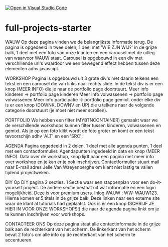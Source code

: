 [![Open in Visual Studio Code](https://classroom.github.com/assets/open-in-vscode-f059dc9a6f8d3a56e377f745f24479a46679e63a5d9fe6f495e02850cd0d8118.svg)](https://classroom.github.com/online_ide?assignment_repo_id=6724726&assignment_repo_type=AssignmentRepo)
# full-projects-starter

WAUW
Op deze pagina vinden we de belangrijkste informatie terug. De pagina is opgedeeld in twee delen, 1 deel met 'WIE ZJN WIJ?' in de grijze balk, 1 deel met een foto van onze klanten en een carousel met de uitleg van waarvoor WAUW staat.
Carousel is opgebouwd in een div met verschillende url's waardoor we een bewegend effect hebben tussen deze elementen adhv javascipt.

WORKSHOP
Pagina is opgebouwd uit 3 grote div's met daarin telkens een tekst en een carousel die van links naar rechts slide.
In de tekst div is er een knop (MEER INFO) die je naar de portfolio page doorstuurt. 
Meer info kinderen -> portfolio page kinderen 
Meer info volwassenen -> portfolio page volwassenen 
Meer info participatie -> portfolio page gemixt. 
onder elke div is er een knop (DOWNK, DOWNV en UP) die u telkens naar de volgende categorie doorstuurt (je moet niet meer scrollen).

PORTFOLIO
We hebben een filter (MYBTNCONTAINER) gemaakt waar we de verschillende workshops kunnen filter tussen kinderen, volwassenen en gemixt.
Als je op een foto klikt wordt de foto groter en komt er een tekst tevoorschijn adhv 'ALT' en een 'SRC';

AGENDA
Pagina opgedeeld in 2 delen, 1 deel met alle agenda punten, 1 deel met een contactformulier.
Agendapunten ingedeeld in data en knop (MEER INFO). Data over de workshop, knop lijdt naar een pagina met meer info over workshop en je kan er je ook inschrijven. 
Contactformulier stuurt mail naar E-mail adres Jelle Van Waeyenberghe om klant niet lastig te vallen tijdend projectweken.

DIY
Op DIY pagina 2 secties. 1 Sectie waar een stappenplan voor een do-it-yourself project. De andere sectie bestaat uit wat informatie en een login mogelijkheid. Deze is voor premium users. Inlog WAUW ; WW: WAUW123. Hierna komen er 5 titels in de grijze balk. Deze linken naar een externe site waar de klant al tutorials had geplaatst. 
Ook is er een knop (SCHRIJF JE HIER IN VOOR ONZE WORKSHOPS!) die naar de agenda pagina linkt om je te kunnen inschrijven voor workshops.

CONTACTEER ONS
Op deze pagina staat alle contactinformatie in de grijze balk aan de rechterkant van het scherm. De linkerkant van het scherm bevat 2 foto's om alle info op de rechterkant van het scherm te accentueren.